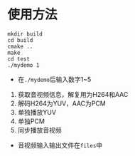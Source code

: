 # 使用方法

```shell
mkdir build
cd build
cmake ..
make
cd test
./mydemo 1
```

- 在`./mydemo`后输入数字1~5

1. 获取音视频信息，解复用为H264和AAC 
2. 解码H264为YUV，AAC为PCM 
3. 单独播放YUV 
4. 单独PCM 
5. 同步播放音视频

- 音视频输入输出文件在`files`中



































